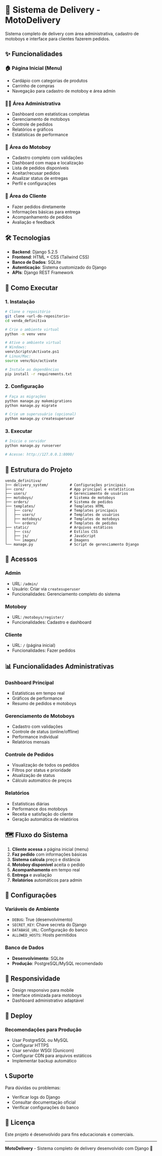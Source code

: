 # 🚀 Sistema de Delivery - MotoDelivery

Sistema completo de delivery com área administrativa, cadastro de motoboys e interface para clientes fazerem pedidos.

## ✨ Funcionalidades

### 🏠 **Página Inicial (Menu)**
- Cardápio com categorias de produtos
- Carrinho de compras
- Navegação para cadastro de motoboy e área admin

### 👨‍💼 **Área Administrativa**
- Dashboard com estatísticas completas
- Gerenciamento de motoboys
- Controle de pedidos
- Relatórios e gráficos
- Estatísticas de performance

### 🛵 **Área do Motoboy**
- Cadastro completo com validações
- Dashboard com mapa e localização
- Lista de pedidos disponíveis
- Aceitar/recusar pedidos
- Atualizar status de entregas
- Perfil e configurações

### 👤 **Área do Cliente**
- Fazer pedidos diretamente
- Informações básicas para entrega
- Acompanhamento de pedidos
- Avaliação e feedback

## 🛠️ **Tecnologias**

- **Backend**: Django 5.2.5
- **Frontend**: HTML + CSS (Tailwind CSS)
- **Banco de Dados**: SQLite
- **Autenticação**: Sistema customizado do Django
- **APIs**: Django REST Framework

## 🚀 **Como Executar**

### 1. **Instalação**
```bash
# Clone o repositório
git clone <url-do-repositorio>
cd venda_definitiva

# Crie o ambiente virtual
python -m venv venv

# Ative o ambiente virtual
# Windows:
venv\Scripts\Activate.ps1
# Linux/Mac:
source venv/bin/activate

# Instale as dependências
pip install -r requirements.txt
```

### 2. **Configuração**
```bash
# Faça as migrações
python manage.py makemigrations
python manage.py migrate

# Crie um superusuário (opcional)
python manage.py createsuperuser
```

### 3. **Executar**
```bash
# Inicie o servidor
python manage.py runserver

# Acesse: http://127.0.0.1:8000/
```

## 📁 **Estrutura do Projeto**

```
venda_definitiva/
├── delivery_system/          # Configurações principais
├── core/                     # App principal e estatísticas
├── users/                    # Gerenciamento de usuários
├── motoboys/                 # Sistema de motoboys
├── orders/                   # Sistema de pedidos
├── templates/                # Templates HTML
│   ├── core/                 # Templates principais
│   ├── users/                # Templates de usuários
│   ├── motoboys/             # Templates de motoboys
│   └── orders/               # Templates de pedidos
├── static/                   # Arquivos estáticos
│   ├── css/                  # Estilos CSS
│   ├── js/                   # JavaScript
│   └── images/               # Imagens
└── manage.py                 # Script de gerenciamento Django
```

## 🔐 **Acessos**

### **Admin**
- URL: `/admin/`
- Usuário: Criar via `createsuperuser`
- Funcionalidades: Gerenciamento completo do sistema

### **Motoboy**
- URL: `/motoboys/register/`
- Funcionalidades: Cadastro e dashboard

### **Cliente**
- URL: `/` (página inicial)
- Funcionalidades: Fazer pedidos

## 📊 **Funcionalidades Administrativas**

### **Dashboard Principal**
- Estatísticas em tempo real
- Gráficos de performance
- Resumo de pedidos e motoboys

### **Gerenciamento de Motoboys**
- Cadastro com validações
- Controle de status (online/offline)
- Performance individual
- Relatórios mensais

### **Controle de Pedidos**
- Visualização de todos os pedidos
- Filtros por status e prioridade
- Atualização de status
- Cálculo automático de preços

### **Relatórios**
- Estatísticas diárias
- Performance dos motoboys
- Receita e satisfação do cliente
- Geração automática de relatórios

## 🗺️ **Fluxo do Sistema**

1. **Cliente acessa** a página inicial (menu)
2. **Faz pedido** com informações básicas
3. **Sistema calcula** preço e distância
4. **Motoboy disponível** aceita o pedido
5. **Acompanhamento** em tempo real
6. **Entrega** e avaliação
7. **Relatórios** automáticos para admin

## 🔧 **Configurações**

### **Variáveis de Ambiente**
- `DEBUG`: True (desenvolvimento)
- `SECRET_KEY`: Chave secreta do Django
- `DATABASE_URL`: Configuração do banco
- `ALLOWED_HOSTS`: Hosts permitidos

### **Banco de Dados**
- **Desenvolvimento**: SQLite
- **Produção**: PostgreSQL/MySQL recomendado

## 📱 **Responsividade**

- Design responsivo para mobile
- Interface otimizada para motoboys
- Dashboard administrativo adaptável

## 🚀 **Deploy**

### **Recomendações para Produção**
- Usar PostgreSQL ou MySQL
- Configurar HTTPS
- Usar servidor WSGI (Gunicorn)
- Configurar CDN para arquivos estáticos
- Implementar backup automático

## 📞 **Suporte**

Para dúvidas ou problemas:
- Verificar logs do Django
- Consultar documentação oficial
- Verificar configurações do banco

## 📄 **Licença**

Este projeto é desenvolvido para fins educacionais e comerciais.

---

**MotoDelivery** - Sistema completo de delivery desenvolvido com Django 🚀
